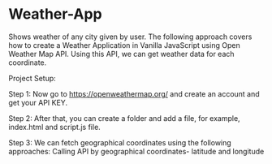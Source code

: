 # Weather-App
Shows weather of any city given by user. The following approach covers how to create a Weather Application in Vanilla JavaScript using Open Weather Map API. Using this API, we can get weather data for each coordinate.

Project Setup:

Step 1: Now go to https://openweathermap.org/ and create an account and get your API KEY.

Step 2: After that, you can create a folder and add a file, for example, index.html and script.js file.

Step 3: We can fetch geographical coordinates using the following approaches: Calling API by geographical coordinates- latitude and longitude
